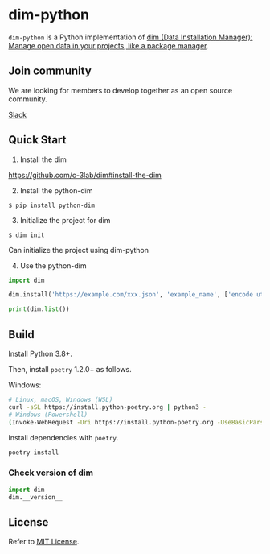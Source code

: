 # dim-python

`dim-python` is a Python implementation of [dim (Data Installation Manager): Manage open data in your projects, like a package manager](https://github.com/c-3lab/dim).

## Join community

We are looking for members to develop together as an open source community.

[Slack](https://join.slack.com/t/c3lab-hq/shared_invite/zt-v6zz66n9-1VYkVXC4zoQViWSMdzMTLg)

## Quick Start

1. Install the dim

https://github.com/c-3lab/dim#install-the-dim

2. Install the python-dim

```
$ pip install python-dim
```

3. Initialize the project for dim

```
$ dim init
```

Can initialize the project using dim-python

4. Use the python-dim

```python
import dim

dim.install('https://example.com/xxx.json', 'example_name', ['encode utf-8'])

print(dim.list())

```


## Build

Install Python 3.8+.

Then, install `poetry` 1.2.0+ as follows.

Windows:

```Bash
# Linux, macOS, Windows (WSL)
curl -sSL https://install.python-poetry.org | python3 -
# Windows (Powershell)
(Invoke-WebRequest -Uri https://install.python-poetry.org -UseBasicParsing).Content | py -
```

Install dependencies with `poetry`.

```Bash
poetry install
```

### Check version of dim

```Python
import dim
dim.__version__
```

## License

Refer to [MIT License](https://github.com/c-3lab/dim-python/blob/main/LICENSE).
